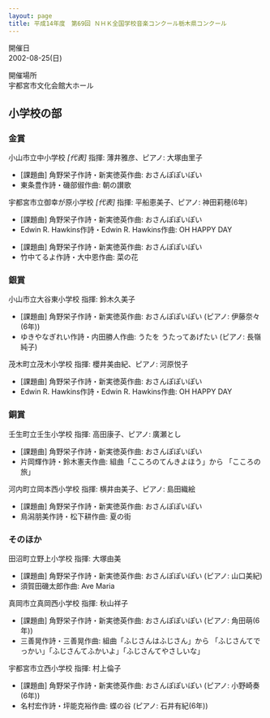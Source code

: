 ```yaml
---
layout: page
title: 平成14年度　第69回 ＮＨＫ全国学校音楽コンクール栃木県コンクール
---
```

開催日  
2002-08-25(日)

開催場所  
宇都宮市文化会館大ホール

小学校の部
----------

### 金賞

<span class="choir-name">小山市立中小学校</span> *\[代表\]*
指揮: 薄井雅彦、ピアノ: 大塚由里子
-   \[課題曲\] 角野栄子作詩・新実徳英作曲: おさんぽぽいぽい
-   東条豊作詩・磯部俶作曲: 朝の讃歌

<span class="choir-name">宇都宮市立御幸が原小学校</span> *\[代表\]*
指揮: 平船恵美子、ピアノ: 神田莉穂(6年)
-   \[課題曲\] 角野栄子作詩・新実徳英作曲: おさんぽぽいぽい
-   Edwin R. Hawkins作詩・Edwin R. Hawkins作曲: OH HAPPY DAY

<!-- -->

-   \[課題曲\] 角野栄子作詩・新実徳英作曲: おさんぽぽいぽい
-   竹中てるよ作詩・大中恩作曲: 菜の花

### 銀賞

<span class="choir-name">小山市立大谷東小学校</span>
指揮: 鈴木久美子
-   \[課題曲\] 角野栄子作詩・新実徳英作曲: おさんぽぽいぽい (ピアノ: 伊藤奈々(6年))
-   ゆきやなぎれい作詩・内田勝人作曲: うたを うたってあげたい (ピアノ: 長嶺純子)

<span class="choir-name">茂木町立茂木小学校</span>
指揮: 櫻井美由紀、ピアノ: 河原悦子
-   \[課題曲\] 角野栄子作詩・新実徳英作曲: おさんぽぽいぽい
-   Edwin R. Hawkins作詩・Edwin R. Hawkins作曲: OH HAPPY DAY

### 銅賞

<span class="choir-name">壬生町立壬生小学校</span>
指揮: 高田康子、ピアノ: 廣瀬とし
-   \[課題曲\] 角野栄子作詩・新実徳英作曲: おさんぽぽいぽい
-   片岡輝作詩・鈴木憲夫作曲: 組曲「こころのてんきよほう」から 「こころの旅」

<span class="choir-name">河内町立岡本西小学校</span>
指揮: 横井由美子、ピアノ: 島田織絵
-   \[課題曲\] 角野栄子作詩・新実徳英作曲: おさんぽぽいぽい
-   鳥潟朋美作詩・松下耕作曲: 夏の街

### そのほか

<span class="choir-name">田沼町立野上小学校</span>
指揮: 大塚由美
-   \[課題曲\] 角野栄子作詩・新実徳英作曲: おさんぽぽいぽい (ピアノ: 山口美紀)
-   須賀田磯太郎作曲: Ave Maria

<span class="choir-name">真岡市立真岡西小学校</span>
指揮: 秋山祥子
-   \[課題曲\] 角野栄子作詩・新実徳英作曲: おさんぽぽいぽい (ピアノ: 角田萌(6年))
-   三善晃作詩・三善晃作曲: 組曲「ふじさんはふじさん」から 「ふじさんてでっかい」「ふじさんてふかいよ」「ふじさんてやさしいな」

<span class="choir-name">宇都宮市立西小学校</span>
指揮: 村上倫子
-   \[課題曲\] 角野栄子作詩・新実徳英作曲: おさんぽぽいぽい (ピアノ: 小野崎奏(6年))
-   名村宏作詩・坪能克裕作曲: 蝶の谷 (ピアノ: 石井有紀(6年))
